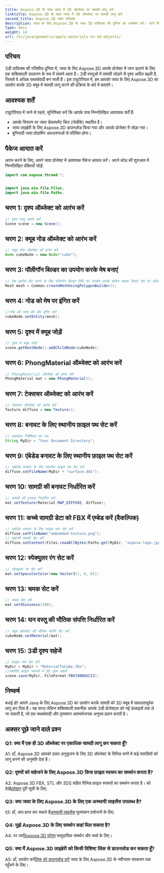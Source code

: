 ```yaml
---
title: Aspose.3D के साथ जावा में 3D ऑब्जेक्ट पर सामग्री लागू करें
linktitle: Aspose.3D के साथ जावा में 3D ऑब्जेक्ट पर सामग्री लागू करें
second_title: Aspose.3D जावा एपीआई
description: जावा के लिए Aspose.3D के साथ 3D ग्राफ़िक्स की दुनिया का अन्वेषण करें। जानें कि सामग्री को 3D ऑब्जेक्ट पर निर्बाध रूप से कैसे लागू किया जाए। यथार्थवादी दृश्यों के साथ अपनी परियोजनाओं को उन्नत करें।
type: docs
weight: 14
url: /hi/java/geometry/apply-materials-to-3d-objects/
---
```

## परिचय

3डी ग्राफ़िक्स की गतिशील दुनिया में, जावा के लिए Aspose.3D आपके प्रोजेक्ट में जान डालने के लिए एक शक्तिशाली उपकरण के रूप में सामने आता है। 3डी वस्तुओं में सामग्री जोड़ने से दृश्य अपील बढ़ती है, जिससे वे अधिक यथार्थवादी बन जाती हैं। इस ट्यूटोरियल में, हम आपको जावा के लिए Aspose.3D का उपयोग करके 3D क्यूब में सामग्री लागू करने की प्रक्रिया के बारे में बताएंगे।

## आवश्यक शर्तें

ट्यूटोरियल में जाने से पहले, सुनिश्चित करें कि आपके पास निम्नलिखित आवश्यक शर्तें हैं:

- आपके सिस्टम पर जावा डेवलपमेंट किट (जेडीके) स्थापित है।
- जावा लाइब्रेरी के लिए Aspose.3D डाउनलोड किया गया और आपके प्रोजेक्ट में जोड़ा गया।
- बुनियादी जावा प्रोग्रामिंग अवधारणाओं से परिचित होना।

## पैकेज आयात करें

आरंभ करने के लिए, अपने जावा प्रोजेक्ट में आवश्यक पैकेज आयात करें। अपने कोड की शुरुआत में निम्नलिखित पंक्तियाँ जोड़ें:

```java
import com.aspose.threed.*;


import java.nio.file.Files;
import java.nio.file.Paths;
```

## चरण 1: दृश्य ऑब्जेक्ट को आरंभ करें

```java
// दृश्य वस्तु आरंभ करें
Scene scene = new Scene();
```

## चरण 2: क्यूब नोड ऑब्जेक्ट को आरंभ करें

```java
// क्यूब नोड ऑब्जेक्ट को प्रारंभ करें
Node cubeNode = new Node("cube");
```

## चरण 3: पॉलीगॉन बिल्डर का उपयोग करके मेष बनाएं

```java
// मेश इंस्टेंस सेट करने के लिए पॉलीगॉन बिल्डर विधि का उपयोग करके कॉमन क्लास क्रिएट मेश को कॉल करें
Mesh mesh = Common.createMeshUsingPolygonBuilder();
```

## चरण 4: नोड को मेष पर इंगित करें

```java
//नोड को जाल की ओर इंगित करें
cubeNode.setEntity(mesh);
```

## चरण 5: दृश्य में क्यूब जोड़ें

```java
// दृश्य में क्यूब जोड़ें
scene.getRootNode().addChildNode(cubeNode);
```

## चरण 6: PhongMaterial ऑब्जेक्ट को आरंभ करें

```java
// PhongMaterial ऑब्जेक्ट को प्रारंभ करें
PhongMaterial mat = new PhongMaterial();
```

## चरण 7: टेक्सचर ऑब्जेक्ट को आरंभ करें

```java
// टेक्सचर ऑब्जेक्ट को आरंभ करें
Texture diffuse = new Texture();
```

## चरण 8: बनावट के लिए स्थानीय फ़ाइल पथ सेट करें

```java
// दस्तावेज़ निर्देशिका का पथ.
String MyDir = "Your Document Directory";
```

## चरण 9: एंबेडेड बनावट के लिए स्थानीय फ़ाइल पथ सेट करें

```java
// एम्बेडेड बनावट के लिए स्थानीय फ़ाइल पथ सेट करें
diffuse.setFileName(MyDir + "surface.dds");
```

## चरण 10: सामग्री की बनावट निर्धारित करें

```java
// सामग्री की बनावट निर्धारित करें
mat.setTexture(Material.MAP_DIFFUSE, diffuse);
```

## चरण 11: कच्चे सामग्री डेटा को FBX में एम्बेड करें (वैकल्पिक)

```java
// एम्बेडेड बनावट के लिए फ़ाइल नाम सेट करें
diffuse.setFileName("embedded-texture.png");
// बाइनरी सामग्री सेट करें
diffuse.setContent(Files.readAllBytes(Paths.get(MyDir, "aspose-logo.jpg")));
```

## चरण 12: स्पेक्युलर रंग सेट करें

```java
// स्पेक्युलर रंग सेट करें
mat.setSpecularColor(new Vector3(1, 0, 0));
```

## चरण 13: चमक सेट करें

```java
// चमक सेट करें
mat.setShininess(100);
```

## चरण 14: घन वस्तु की भौतिक संपत्ति निर्धारित करें

```java
// क्यूब ऑब्जेक्ट की भौतिक संपत्ति सेट करें
cubeNode.setMaterial(mat);
```

## चरण 15: 3डी दृश्य सहेजें

```java
// फ़ाइल नाम सेट करें
MyDir = MyDir + "MaterialToCube.fbx";
//समर्थित फ़ाइल स्वरूपों में 3D दृश्य सहेजें
scene.save(MyDir, FileFormat.FBX7400ASCII);
```

## निष्कर्ष

बधाई हो! आपने Java के लिए Aspose.3D का उपयोग करके सामग्री को 3D क्यूब में सफलतापूर्वक लागू कर दिया है। यह सरल लेकिन शक्तिशाली तकनीक आपके 3डी प्रोजेक्ट्स को नई ऊंचाइयों तक ले जा सकती है, जो एक यथार्थवादी और दृश्यमान आश्चर्यजनक अनुभव प्रदान करती है।

## अक्सर पूछे जाने वाले प्रश्न

### Q1: क्या मैं एक ही 3D ऑब्जेक्ट पर एकाधिक सामग्री लागू कर सकता हूँ?

A1: हाँ, Aspose.3D आपको उन्नत अनुकूलन के लिए 3D ऑब्जेक्ट के विभिन्न भागों में कई सामग्रियों को लागू करने की अनुमति देता है।

### Q2: दृश्यों को सहेजने के लिए Aspose.3D किस फ़ाइल स्वरूप का समर्थन करता है?

 A2: Aspose.3D FBX, STL और 3DS सहित विभिन्न फ़ाइल स्वरूपों का समर्थन करता है। को देखें[प्रलेखन](https://reference.aspose.com/3d/java/) पूरी सूची के लिए.

### Q3: क्या जावा के लिए Aspose.3D के लिए एक अस्थायी लाइसेंस उपलब्ध है?

 ए3: हाँ, आप प्राप्त कर सकते हैं[अस्थायी लाइसेंस](https://purchase.aspose.com/temporary-license/) मूल्यांकन प्रयोजनों के लिए.

### Q4: मुझे Aspose.3D के लिए समर्थन कहां मिल सकता है?

 A4: पर जाएँ[Aspose.3D फोरम](https://forum.aspose.com/c/3d/18) सामुदायिक समर्थन और चर्चा के लिए।

### Q5: क्या मैं Aspose.3D लाइब्रेरी को किसी विशिष्ट लिंक से डाउनलोड कर सकता हूँ?

 A5: हाँ, उपयोग करें[लिंक को डाउनलोड करें](https://releases.aspose.com/3d/java/) जावा के लिए Aspose.3D के नवीनतम संस्करण तक पहुँचने के लिए।